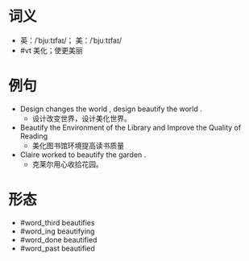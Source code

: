 # 词义
- 英：/ˈbjuːtɪfaɪ/； 美：/ˈbjuːtɪfaɪ/
- #vt 美化；使更美丽
# 例句
- Design changes the world , design beautify the world .
	- 设计改变世界，设计美化世界。
- Beautify the Environment of the Library and Improve the Quality of Reading
	- 美化图书馆环境提高读书质量
- Claire worked to beautify the garden .
	- 克莱尔用心收拾花园。
# 形态
- #word_third beautifies
- #word_ing beautifying
- #word_done beautified
- #word_past beautified
